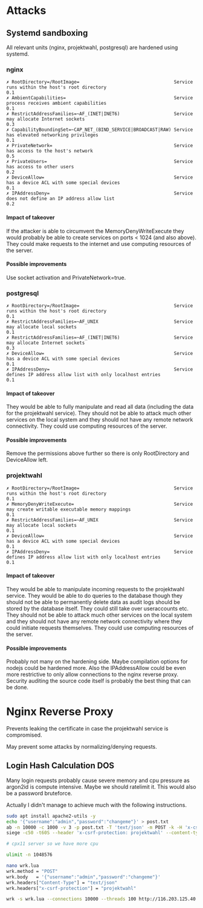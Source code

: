 # Attacks

## Systemd sandboxing

All relevant units (nginx, projektwahl, postgresql) are hardened using systemd.

### nginx

```
✗ RootDirectory=/RootImage=                                   Service runs within the host's root directory                                       0.1
✗ AmbientCapabilities=                                        Service process receives ambient capabilities                                       0.1
✗ RestrictAddressFamilies=~AF_(INET|INET6)                    Service may allocate Internet sockets                                               0.3
✗ CapabilityBoundingSet=~CAP_NET_(BIND_SERVICE|BROADCAST|RAW) Service has elevated networking privileges                                          0.1
✗ PrivateNetwork=                                             Service has access to the host's network                                            0.5
✗ PrivateUsers=                                               Service has access to other users                                                   0.2
✗ DeviceAllow=                                                Service has a device ACL with some special devices                                  0.1
✗ IPAddressDeny=                                              Service does not define an IP address allow list                                    0.2
```

#### Impact of takeover

If the attacker is able to circumvent the MemoryDenyWriteExecute they would probably be able to create services on ports < 1024 (and also above). They could make requests to the internet and use computing resources of the server.

#### Possible improvements

Use socket activation and PrivateNetwork=true.

### postgresql

```
✗ RootDirectory=/RootImage=                                   Service runs within the host's root directory                                       0.1
✗ RestrictAddressFamilies=~AF_UNIX                            Service may allocate local sockets                                                  0.1
✗ RestrictAddressFamilies=~AF_(INET|INET6)                    Service may allocate Internet sockets                                               0.3
✗ DeviceAllow=                                                Service has a device ACL with some special devices                                  0.1
✗ IPAddressDeny=                                              Service defines IP address allow list with only localhost entries                   0.1
```

#### Impact of takeover

They would be able to fully manipulate and read all data (including the data for the projektwahl service). They should not be able to attack much other services on the local system and they should not have any remote network connectivity. They could use computing resources of the server.

#### Possible improvements

Remove the permissions above further so there is only RootDirectory and DeviceAllow left.

### projektwahl

```
✗ RootDirectory=/RootImage=                                   Service runs within the host's root directory                                       0.1
✗ MemoryDenyWriteExecute=                                     Service may create writable executable memory mappings                              0.1
✗ RestrictAddressFamilies=~AF_UNIX                            Service may allocate local sockets                                                  0.1
✗ DeviceAllow=                                                Service has a device ACL with some special devices                                  0.1
✗ IPAddressDeny=                                              Service defines IP address allow list with only localhost entries                   0.1
```

#### Impact of takeover

They would be able to manipulate incoming requests to the projektwahl service. They would be able to do queries to the database though they should not be able to permanently delete data as audit logs should be stored by the database itself. They could still take over useraccounts etc. They should not be able to attack much other services on the local system and they should not have any remote network connectivity where they could initiate requests themselves. They could use computing resources of the server.

#### Possible improvements

Probably not many on the hardening side. Maybe compilation options for nodejs could be hardened more. Also the IPAddressAllow could be even more restrictive to only allow connections to the nginx reverse proxy. Security auditing the source code itself is probably the best thing that can be done.

# Nginx Reverse Proxy

Prevents leaking the certificate in case the projektwahl service is compromised.

May prevent some attacks by normalizing/denying requests.

## Login Hash Calculation DOS

Many login requests probably cause severe memory and cpu pressure as argon2id is compute intensive. Maybe we should ratelimit it. This would also be a password bruteforce.

Actually I didn't manage to achieve much with the following instructions.

````bash
sudo apt install apache2-utils -y
echo '{"username":"admin","password":"changeme"}' > post.txt
ab -n 10000 -c 1000 -v 3 -p post.txt -T 'text/json' -m POST -k -H 'x-csrf-protection: projektwahl' http://116.203.125.40:8443/api/v1/login
siege -c50 -t60S --header 'x-csrf-protection: projektwahl' --content-type "text/json" 'http://116.203.125.40:8443/api/v1/login POST {"username":"admin","password":"changeme"}'

# cpx11 server so we have more cpu

ulimit -n 1048576

nano wrk.lua
wrk.method = "POST"
wrk.body   = '{"username":"admin","password":"changeme"}'
wrk.headers["Content-Type"] = "text/json"
wrk.headers["x-csrf-protection"] = "projektwahl"

wrk -s wrk.lua --connections 10000 --threads 100 http://116.203.125.40:8443/api/v1/login```


````
